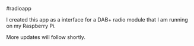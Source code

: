 #radioapp

I created this app as a interface for a DAB+ radio module that I am running on my Raspberry Pi.

More updates will follow shortly.

